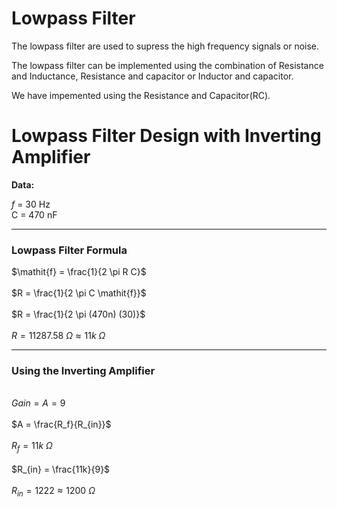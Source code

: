 # Lowpass Filter
The lowpass filter are used to supress the high frequency signals or noise.


The lowpass filter can be implemented using the combination of Resistance and Inductance, Resistance and capacitor or Inductor and capacitor.

We have impemented using the Resistance and Capacitor(RC).

# Lowpass Filter Design with Inverting Amplifier


**Data:**

$\mathit{f}$ = 30 Hz
\
C = 470 nF

---

### Lowpass Filter Formula

$\mathit{f} = \frac{1}{2 \pi R C}$ 
\
\
$R = \frac{1}{2 \pi C \mathit{f}}$
\
\
$R = \frac{1}{2 \pi (470n) (30)}$
\
\
$R = 11287.58 \ \Omega \approx 11k \ \Omega$

---

### Using the Inverting Amplifier

\
$Gain = A = 9$
\
\
$A = \frac{R_f}{R_{in}}$
\
\
$R_f = 11k \ \Omega$
\
\
$R_{in} = \frac{11k}{9}$
\
\
$R_{in} = 1222 \approx 1200 \ \Omega$
